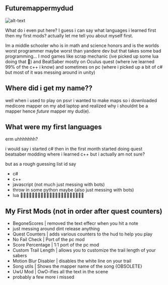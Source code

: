 ## Futuremappermydud

![alt-text](https://github-readme-stats.vercel.app/api?username=futuremappermydud&theme=dark)


What do i even put here? I guess i can say what languages i learned first then my first mods? actually let me tell you about myself first.

Im a middle schooler who is in math and science honors and is the worlds worst programmer maybe worst than yandere dev but that takes some bad programming... I mod games like scrap mechanic (ive picked up some lua doing that 🤮) and BeatSaber mostly on Oculus quest (where ive learned 99% of the c++ i know) and sometimes on pc (where i picked up a bit of c# but most of it was messing around in unity)

## Where did i get my name??

well when i used to play on psvr i wanted to make maps so i downloaded medicore mapper on my abd laptop and realized why i shouldnt be a mapper hence *future* mapper my dud(e).

## What were my first languages

erm uhhhhhhh? 

i would say i started c# then in the first month started doing quest beatsaber modding where i learned c++ but i actually am not sure?

but as a rough guessing list id say
 - c#
 - c++
 - javascript (not much just messing with bots)
 - throw in some python maybe (also just messing with bots)
 - lua 🤮🤮🤮🤮🤮🤮🤮🤮🤮🤮🤮🤮🤮🤮🤮🤮🤮🤮🤮🤮🤮🤮
 
 ## My First Mods (not in order after quest counters)
 
  - BegoneScores | removed the text effecr when you hit a note
  - just messing around dint release anything
  - Quest Counters | adds various counters to the hud to help you play
  - No Fail Check | Port of the pc mod
  - Score Percentage | 1:1 port of the pc mod
  - Custom Trail Length | allows you to customize the trail length of your sabers
  - Motion Blur Disabler | disables the white line on your trail
  - Song utils | Shows the mapper name of the song {OBSOLETE}
  - UwU Mod | OwO-ifies all the text in the scene
  - probably a few more i missed
